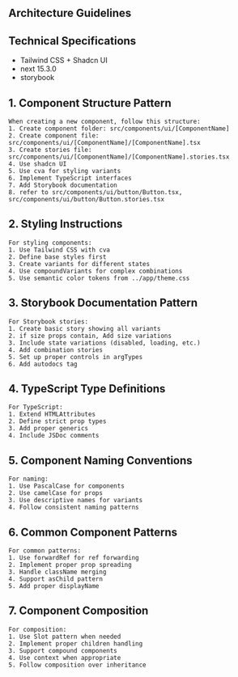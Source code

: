 ## Architecture Guidelines

## Technical Specifications

- Tailwind CSS + Shadcn UI
- next 15.3.0
- storybook

## 1. Component Structure Pattern

```prompt
When creating a new component, follow this structure:
1. Create component folder: src/components/ui/[ComponentName]
2. Create component file: src/components/ui/[ComponentName]/[ComponentName].tsx
3. Create stories file: src/components/ui/[ComponentName]/[ComponentName].stories.tsx
4. Use shadcn UI
5. Use cva for styling variants
6. Implement TypeScript interfaces
7. Add Storybook documentation
8. refer to src/components/ui/button/Button.tsx, src/components/ui/button/Button.stories.tsx
```

## 2. Styling Instructions

```prompt
For styling components:
1. Use Tailwind CSS with cva
2. Define base styles first
3. Create variants for different states
4. Use compoundVariants for complex combinations
5. Use semantic color tokens from ../app/theme.css
```

## 3. Storybook Documentation Pattern

```prompt
For Storybook stories:
1. Create basic story showing all variants
2. if size props contain, Add size variations
3. Include state variations (disabled, loading, etc.)
4. Add combination stories
5. Set up proper controls in argTypes
6. Add autodocs tag
```

## 4. TypeScript Type Definitions

```prompt
For TypeScript:
1. Extend HTMLAttributes
2. Define strict prop types
3. Add proper generics
4. Include JSDoc comments
```

## 5. Component Naming Conventions

```prompt
For naming:
1. Use PascalCase for components
2. Use camelCase for props
3. Use descriptive names for variants
4. Follow consistent naming patterns
```

## 6. Common Component Patterns

```prompt
For common patterns:
1. Use forwardRef for ref forwarding
2. Implement proper prop spreading
3. Handle className merging
4. Support asChild pattern
5. Add proper displayName
```

## 7. Component Composition

```prompt
For composition:
1. Use Slot pattern when needed
2. Implement proper children handling
3. Support compound components
4. Use context when appropriate
5. Follow composition over inheritance
```
